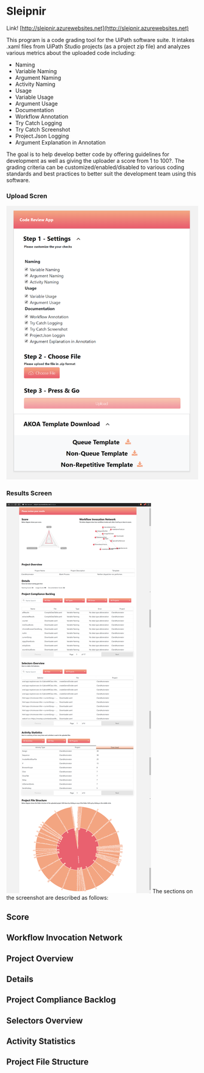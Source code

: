 
# Sleipnir

Link!
[http://sleipnir.azurewebsites.net](http://sleipnir.azurewebsites.net)

This program is a code grading tool for the UiPath software suite. It intakes .xaml files from UiPath Studio projects (as a project zip file) and analyzes various metrics about the uploaded code including:

- Naming
- Variable Naming
- Argument Naming
- Activity Naming
- Usage
- Variable Usage
- Argument Usage
- Documentation
- Workflow Annotation
- Try Catch Logging
- Try Catch Screenshot
- Project.Json Logging
- Argument Explanation in Annotation 

The goal is to help develop better code by offering guidelines for development as well as giving the uploader a score from 1 to 100?. The grading criteria can be customized/enabled/disabled to various coding standards and best practices to better suit the development team using this software. 

### Upload Scren
![upload screen](screenshots/uploadscreen.PNG)

### Results Screen
![results screen](screenshots/super-screenshot.jpg)
The sections on the screenshot are described as follows:

## Score
## Workflow Invocation Network
## Project Overview
## Details
## Project Compliance Backlog
## Selectors Overview
## Activity Statistics
## Project File Structure
